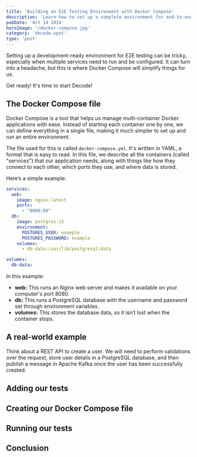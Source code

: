 ```yaml
---
title: 'Building an E2E Testing Environment with Docker Compose'
description: 'Learn how to set up a complete environment for end-to-end testing using Docker Compose, simplifying development workflows and testing processes'
pubDate: 'Oct 14 2024'
heroImage: '/docker-compose.jpg'
category: 'decode-spot'
type: 'post'
---
```


Setting up a development-ready environment for E2E testing can be tricky, especially when multiple services need to run
and be configured. It can turn into a headache, but this is where Docker Compose will simplify things for us.

Get ready! It's time to start Decode!

## The Docker Compose file

Docker Compose is a tool that helps us manage multi-container Docker applications with ease. Instead of starting each
container one by one, we can define everything in a single file, making it much simpler to set up and run an entire
environment.

The file used for this is called `docker-compose.yml`. It's written in YAML, a format that is easy to read. In this
file,
we describe all the containers (called "services") that our application needs, along with things like how they connect
to each other, which ports they use, and where data is stored.

Here’s a simple example:

```yaml
services:
  web:
    image: nginx:latest
    ports:
      - "8080:80"
  db:
    image: postgres:13
    environment:
      POSTGRES_USER: example
      POSTGRES_PASSWORD: example
    volumes:
      - db-data:/var/lib/postgresql/data

volumes:
  db-data:
```

In this example:

- **web:** This runs an Nginx web server and makes it available on your computer's port 8080.
- **db:** This runs a PostgreSQL database with the username and password set through environment variables.
- **volumes:** This stores the database data, so it isn’t lost when the container stops.

## A real-world example

Think about a REST API to create a user. We will need to perform validations over the request, store user details in a
PostgreSQL database, and then publish a message in Apache Kafka once the user has been successfully created.

## Adding our tests

## Creating our Docker Compose file

## Running our tests

## Conclusion